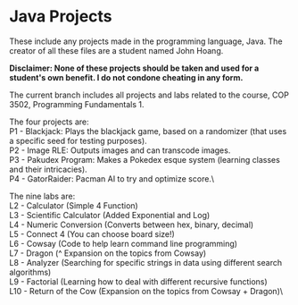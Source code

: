 # Java Projects
These include any projects made in the programming language, Java.
The creator of all these files are a student named John Hoang.

**Disclaimer: None of these projects should be taken and used for a student's own benefit. I do not condone cheating in any form.**

The current branch includes all projects and labs related to the course, COP 3502, Programming Fundamentals 1. 

The four projects are:\
P1 - Blackjack: Plays the blackjack game, based on a randomizer (that uses a specific seed for testing purposes).\
P2 - Image RLE: Outputs images and can transcode images.\
P3 - Pakudex Program: Makes a Pokedex esque system (learning classes and their intricacies).\
P4 - GatorRaider: Pacman AI to try and optimize score.\

The nine labs are:\
L2 - Calculator (Simple 4 Function)\
L3 - Scientific Calculator (Added Exponential and Log)\
L4 - Numeric Conversion (Converts between hex, binary, decimal)\
L5 - Connect 4 (You can choose board size!)\
L6 - Cowsay (Code to help learn command line programming)\
L7 - Dragon (^ Expansion on the topics from Cowsay)\
L8 - Analyzer (Searching for specific strings in data using different search algorithms)\
L9 - Factorial (Learning how to deal with different recursive functions)\
L10 - Return of the Cow (Expansion on the topics from Cowsay + Dragon)\

